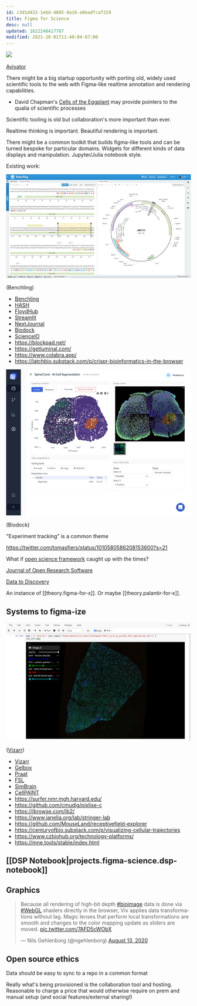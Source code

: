 ```yaml
---
id: c3d1d432-1ebd-4805-8a16-a0eadfcaf329
title: Figma for Science
desc: null
updated: 1622248417787
modified: 2021-10-01T11:40:04-07:00
---
```


![](/assets/images/2021-04-06-23-36-23.png)

[Avivator](https://twitter.com/ngehlenborg/status/1293899072617807874/photo/1)

There might be a big startup opportunity with porting old, widely used scientific tools to the web with Figma-like realtime annotation and rendering capabilities.

- David Chapman's [Cells of the Eggplant](https://metarationality.com/rational-pcr) may provide pointers to the qualia of scientific processes

Scientific tooling is old but collaboration's more important than ever.

Realtime thinking is important. Beautiful rendering is important.

There might be a common toolkit that builds figma-like tools and can be turned bespoke for particular domains. Widgets for different kinds of data displays and manipulation. Jupyter/Julia notebook style.

Existing work:

![](/assets/images/2021-04-27-13-15-23.png)

(Benchling)

- [Benchling](https://www.benchling.com/)
- [HASH](https://hash.ai/)
- [FloydHub](https://www.floydhub.com/)
- [Streamlit](https://streamlit.io/)
- [NextJournal](https://nextjournal.com/)
- [Biodock](https://www.biodock.ai/)
- [ScienceIO](https://www.science.io/)
- https://blockpad.net/
- https://getluminal.com/
- https://www.colabra.app/
- https://latchbio.substack.com/p/crispr-bioinformatics-in-the-browser


![](/assets/images/2021-04-06-23-53-33.png)

(Biodock)

"Experiment tracking" is a common theme

https://twitter.com/tomasfiers/status/1010580586208153600?s=21

What if [open science framework](https://osf.io/) caught up with the times?

[Journal of Open Research Software](https://openresearchsoftware.metajnl.com/)

[Data to Discovery](https://datavis.caltech.edu/)

An instance of [[theory.figma-for-x]]. Or maybe [[theory.palantir-for-x]].

## Systems to figma-ize

![](/assets/images/2021-04-06-23-53-00.png)

([Vizarr](https://github.com/hms-dbmi/vizarr))

- [Vizarr](https://github.com/hms-dbmi/vizarr)
- [Gelbox](http://douglaslab.org/gelbox/)
- [Praat](https://www.fon.hum.uva.nl/praat/)
- [FSL](https://fsl.fmrib.ox.ac.uk/fsl/fslwiki)
- [SimBrain](https://www.simbrain.net/Documentation/docs/SimbrainDocs.html)
- [CellPAINT](https://ccsb.scripps.edu/cellpaint/)
- https://surfer.nmr.mgh.harvard.edu/
- https://github.com/cmudig/pixlise-c
- https://jbrowse.com/jb2/
- https://www.janelia.org/lab/stringer-lab
- https://github.com/MouseLand/receptivefield-explorer
- https://centuryofbio.substack.com/p/visualizing-cellular-trajectories
- https://www.czbiohub.org/technology-platforms/
- https://mne.tools/stable/index.html

## [[DSP Notebook|projects.figma-science.dsp-notebook]]

## Graphics

<blockquote class="twitter-tweet"><p lang="en" dir="ltr">Because all rendering of high-bit depth <a href="https://twitter.com/hashtag/bioimage?src=hash&amp;ref_src=twsrc%5Etfw">#bioimage</a> data is done via <a href="https://twitter.com/hashtag/WebGL?src=hash&amp;ref_src=twsrc%5Etfw">#WebGL</a> shaders directly in the browser, Viv applies data transformations without lag. Magic lenses that perform local transformations are smooth and changes to the color mapping update as sliders are moved. <a href="https://t.co/7AFD5cWObX">pic.twitter.com/7AFD5cWObX</a></p>&mdash; Nils Gehlenborg (@ngehlenborg) <a href="https://twitter.com/ngehlenborg/status/1293899291585642498?ref_src=twsrc%5Etfw">August 13, 2020</a></blockquote> <script async src="https://platform.twitter.com/widgets.js" charset="utf-8"></script>

## Open source ethics

Data should be easy to sync to a repo in a common format

Really what's being provisioned is the collaboration tool and hosting. Reasonable to charge a price that would otherwise require on prem and manual setup (and social features/external sharing!)
